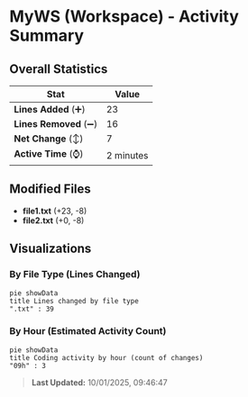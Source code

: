 # MyWS (Workspace) - Activity Summary 

## Overall Statistics

| Stat                   | Value                                                             |
| ---------------------- | ----------------------------------------------------------------- |
| **Lines Added** (➕)   | 23                                          |
| **Lines Removed** (➖) | 16                                        |
| **Net Change** (↕)    | 7                |
| **Active Time** (⌚)   | 2 minutes |


## Modified Files
- **file1.txt** (+23, -8)
- **file2.txt** (+0, -8)

## Visualizations

### By File Type (Lines Changed)

```mermaid
pie showData
title Lines changed by file type
".txt" : 39
```

### By Hour (Estimated Activity Count)

```mermaid
pie showData
title Coding activity by hour (count of changes)
"09h" : 3
```


> **Last Updated:** 10/01/2025, 09:46:47
